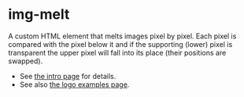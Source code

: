 img-melt
========

A custom HTML element that melts images pixel by pixel.  Each pixel is compared with the pixel below it and if the supporting (lower) pixel is transparent the upper pixel will fall into its place (their positions are swapped).

* See [the intro page](https://portsoc.github.io/img-melt/) for details.
* See also [the logo examples page](https://portsoc.github.io/img-melt/test/logos.html).
